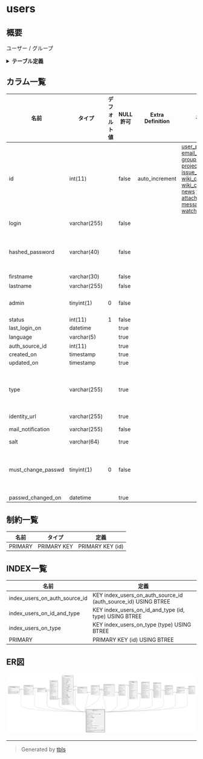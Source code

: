 # users

## 概要

ユーザー / グループ

<details>
<summary><strong>テーブル定義</strong></summary>

```sql
CREATE TABLE `users` (
  `id` int(11) NOT NULL AUTO_INCREMENT,
  `login` varchar(255) NOT NULL DEFAULT '',
  `hashed_password` varchar(40) NOT NULL DEFAULT '',
  `firstname` varchar(30) NOT NULL DEFAULT '',
  `lastname` varchar(255) NOT NULL DEFAULT '',
  `admin` tinyint(1) NOT NULL DEFAULT '0',
  `status` int(11) NOT NULL DEFAULT '1',
  `last_login_on` datetime DEFAULT NULL,
  `language` varchar(5) DEFAULT '',
  `auth_source_id` int(11) DEFAULT NULL,
  `created_on` timestamp NULL DEFAULT NULL,
  `updated_on` timestamp NULL DEFAULT NULL,
  `type` varchar(255) DEFAULT NULL,
  `identity_url` varchar(255) DEFAULT NULL,
  `mail_notification` varchar(255) NOT NULL DEFAULT '',
  `salt` varchar(64) DEFAULT NULL,
  `must_change_passwd` tinyint(1) NOT NULL DEFAULT '0',
  `passwd_changed_on` datetime DEFAULT NULL,
  PRIMARY KEY (`id`),
  KEY `index_users_on_id_and_type` (`id`,`type`),
  KEY `index_users_on_auth_source_id` (`auth_source_id`),
  KEY `index_users_on_type` (`type`)
) ENGINE=InnoDB AUTO_INCREMENT=[Redacted by tbls] DEFAULT CHARSET=utf8
```

</details>

## カラム一覧

| 名前                 | タイプ          | デフォルト値       | NULL許可   | Extra Definition | 子テーブル                                                                                                                                                                                                                                                                                                                                                                                                                                                           | 親テーブル      | コメント                                 |
| ------------------ | ------------ | ------------ | -------- | ---------------- | --------------------------------------------------------------------------------------------------------------------------------------------------------------------------------------------------------------------------------------------------------------------------------------------------------------------------------------------------------------------------------------------------------------------------------------------------------------- | ---------- | ------------------------------------ |
| id                 | int(11)      |              | false    | auto_increment   | [user_preferences](user_preferences.md) [email_addresses](email_addresses.md) [groups_users](groups_users.md) [projects](projects.md) [issues](issues.md) [issue_categories](issue_categories.md) [wiki_contents](wiki_contents.md) [wiki_content_versions](wiki_content_versions.md) [news](news.md) [time_entries](time_entries.md) [attachments](attachments.md) [messages](messages.md) [comments](comments.md) [watchers](watchers.md) [tokens](tokens.md) |            |                                      |
| login              | varchar(255) |              | false    |                  |                                                                                                                                                                                                                                                                                                                                                                                                                                                                 |            | ログインID                               |
| hashed_password    | varchar(40)  |              | false    |                  |                                                                                                                                                                                                                                                                                                                                                                                                                                                                 |            | パスワード(ハッシュ化済み)                       |
| firstname          | varchar(30)  |              | false    |                  |                                                                                                                                                                                                                                                                                                                                                                                                                                                                 |            | 名                                    |
| lastname           | varchar(255) |              | false    |                  |                                                                                                                                                                                                                                                                                                                                                                                                                                                                 |            | 姓                                    |
| admin              | tinyint(1)   | 0            | false    |                  |                                                                                                                                                                                                                                                                                                                                                                                                                                                                 |            | システム管理者                              |
| status             | int(11)      | 1            | false    |                  |                                                                                                                                                                                                                                                                                                                                                                                                                                                                 |            |                                      |
| last_login_on      | datetime     |              | true     |                  |                                                                                                                                                                                                                                                                                                                                                                                                                                                                 |            |                                      |
| language           | varchar(5)   |              | true     |                  |                                                                                                                                                                                                                                                                                                                                                                                                                                                                 |            | 言語                                   |
| auth_source_id     | int(11)      |              | true     |                  |                                                                                                                                                                                                                                                                                                                                                                                                                                                                 |            |                                      |
| created_on         | timestamp    |              | true     |                  |                                                                                                                                                                                                                                                                                                                                                                                                                                                                 |            |                                      |
| updated_on         | timestamp    |              | true     |                  |                                                                                                                                                                                                                                                                                                                                                                                                                                                                 |            |                                      |
| type               | varchar(255) |              | true     |                  |                                                                                                                                                                                                                                                                                                                                                                                                                                                                 |            | User:ユーザー / Group:グループ               |
| identity_url       | varchar(255) |              | true     |                  |                                                                                                                                                                                                                                                                                                                                                                                                                                                                 |            |                                      |
| mail_notification  | varchar(255) |              | false    |                  |                                                                                                                                                                                                                                                                                                                                                                                                                                                                 |            | メール通知                                |
| salt               | varchar(64)  |              | true     |                  |                                                                                                                                                                                                                                                                                                                                                                                                                                                                 |            |                                      |
| must_change_passwd | tinyint(1)   | 0            | false    |                  |                                                                                                                                                                                                                                                                                                                                                                                                                                                                 |            | 次回ログイン時にパスワード変更を強制                   |
| passwd_changed_on  | datetime     |              | true     |                  |                                                                                                                                                                                                                                                                                                                                                                                                                                                                 |            |                                      |

## 制約一覧

| 名前      | タイプ         | 定義               |
| ------- | ----------- | ---------------- |
| PRIMARY | PRIMARY KEY | PRIMARY KEY (id) |

## INDEX一覧

| 名前                            | 定義                                                             |
| ----------------------------- | -------------------------------------------------------------- |
| index_users_on_auth_source_id | KEY index_users_on_auth_source_id (auth_source_id) USING BTREE |
| index_users_on_id_and_type    | KEY index_users_on_id_and_type (id, type) USING BTREE          |
| index_users_on_type           | KEY index_users_on_type (type) USING BTREE                     |
| PRIMARY                       | PRIMARY KEY (id) USING BTREE                                   |

## ER図

![er](users.svg)

---

> Generated by [tbls](https://github.com/k1LoW/tbls)
